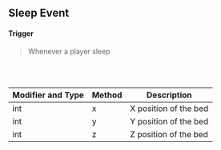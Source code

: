 ## Sleep Event


#### Trigger
> Whenever a player sleep
<br>
<br>



Modifier and Type | Method | Description
------- | ------------- | -------------------------------------------------------------
int | x | X position of the bed 
int | y | Y position of the bed
int | z | Z position of the bed

